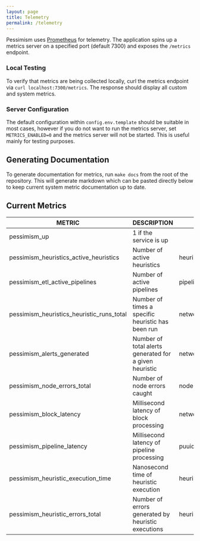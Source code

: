 ```yaml
---
layout: page
title: Telemetry
permalink: /telemetry
---
```


Pessimism uses [Prometheus](https://prometheus.io/docs/introduction/overview/) for telemetry. The application spins up a metrics server on a specified port (default 7300) and exposes the `/metrics` endpoint. 

### Local Testing
To verify that metrics are being collected locally, curl the metrics endpoint via `curl localhost:7300/metrics`. The response should display all custom and system metrics.

### Server Configuration
The default configuration within `config.env.template` should be suitable in most cases, however if you do not want to run the metrics server, set `METRICS_ENABLED=0` and the metrics server will not be started. This is useful mainly for testing purposes. 

## Generating Documentation
To generate documentation for metrics, run `make docs` from the root of the repository. This will generate markdown 
which can be pasted directly below to keep current system metric documentation up to date.

## Current Metrics

|                  METRIC                   |                      DESCRIPTION                       |                           LABELS                            |  TYPE   |
|-------------------------------------------|--------------------------------------------------------|-------------------------------------------------------------|---------|
| pessimism_up                              | 1 if the service is up                                 |                                                             | gauge   |
| pessimism_heuristics_active_heuristics    | Number of active heuristics                            | heuristic,network,pipeline                                  | gauge   |
| pessimism_etl_active_pipelines            | Number of active pipelines                             | pipeline,network                                            | gauge   |
| pessimism_heuristics_heuristic_runs_total | Number of times a specific heuristic has been run      | network,heuristic                                           | counter |
| pessimism_alerts_generated                | Number of total alerts generated for a given heuristic | network,heuristic,pipeline,severity,destination,client_name | gauge   |
| pessimism_node_errors_total               | Number of node errors caught                           | node                                                        | counter |
| pessimism_block_latency                   | Millisecond latency of block processing                | network                                                     | gauge   |
| pessimism_pipeline_latency                | Millisecond latency of pipeline processing             | puuid                                                       | gauge   |
| pessimism_heuristic_execution_time        | Nanosecond time of heuristic execution                 | heuristic                                                   | gauge   |
| pessimism_heuristic_errors_total          | Number of errors generated by heuristic executions     | heuristic                                                   | counter |
